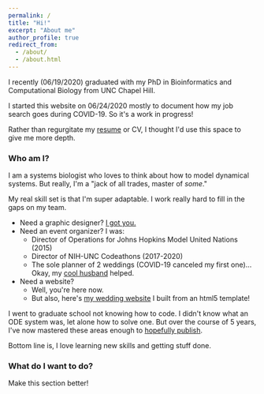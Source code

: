```yaml
---
permalink: /
title: "Hi!"
excerpt: "About me"
author_profile: true
redirect_from:
  - /about/
  - /about.html
---
```


I recently (06/19/2020) graduated with my PhD in Bioinformatics and Computational Biology from UNC Chapel Hill.

I started this website on 06/24/2020 mostly to document how my job search goes during COVID-19. So it's a work in progress!

Rather than regurgitate my [resume](../files/Resume.pdf) or CV, I thought I'd use this space to give me more depth.

### Who am I?

I am a systems biologist who loves to think about how to model dynamical systems.
But really, I'm a "jack of all trades, master of _some_."

My real skill set is that I'm super adaptable. I work really hard to fill in the gaps on my team.
- Need a graphic designer? [I got you.](https://honorable-diligent-serval.anvil.app/)
- Need an event organizer? I was:
  - Director of Operations for Johns Hopkins Model United Nations (2015)
  - Director of NIH-UNC Codeathons (2017-2020)
  - The sole planner of 2 weddings (COVID-19 canceled my first one)... Okay, my [cool husband](https://joemcgirr.github.io/) helped.
- Need a website?
  - Well, you're here now.
  - But also, here's [my wedding website](kimikoandjoemcgirr.com) I built from an html5 template!

I went to graduate school not knowing how to code. I didn't know what an ODE system was, let alone how to solve one.
But over the course of 5 years, I've now mastered these areas enough to [hopefully publish](https://www.biorxiv.org/content/10.1101/2020.04.20.051599v1).

Bottom line is, I love learning new skills and getting stuff done.

### What do I want to do?

Make this section better!
